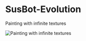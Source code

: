 # SusBot-Evolution
Painting with infinite textures

![Painting with infinite textures](https://i.postimg.cc/rFG1yGJ8/imageedit-5-8212711073.png)

